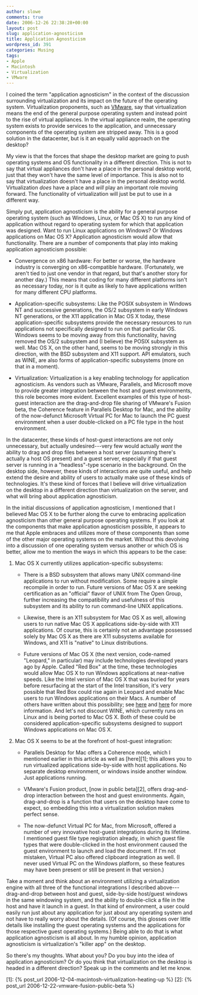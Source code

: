 ```yaml
---
author: slowe
comments: true
date: 2006-12-26 22:38:28+00:00
layout: post
slug: application-agnosticism
title: Application Agnosticism
wordpress_id: 391
categories: Musing
tags:
- Apple
- Macintosh
- Virtualization
- VMware
---
```


I coined the term "application agnosticism" in the context of the discussion surrounding virtualization and its impact on the future of the operating system. Virtualization proponents, such as [VMware](http://www.vmware.com/), say that virtualization means the end of the general purpose operating system and instead point to the rise of virtual appliances. In the virtual appliance realm, the operating system exists to provide services to the application, and unnecessary components of the operating system are stripped away. This is a good solution in the datacenter, but is it an equally valid approach on the desktop?

My view is that the forces that shape the desktop market are going to push operating systems and OS functionality in a different direction. This is not to say that virtual appliances don't have a place in the personal desktop world, just that they won't have the same level of importance. This is also not to say that virtualization doesn't have a place in the personal desktop world. Virtualization _does_ have a place and _will_ play an important role moving forward. The functionality of virtualization will just be put to use in a different way.

Simply put, application agnosticism is the ability for a general purpose operating system (such as Windows, Linux, or Mac OS X) to run any kind of application without regard to operating system for which that application was designed. Want to run Linux applications on Windows? Or Windows applications on Mac OS X? Application agnosticism would allow that functionality. There are a number of components that play into making application agnosticism possible:

* Convergence on x86 hardware: For better or worse, the hardware industry is converging on x86-compatible hardware. (Fortunately, we aren't tied to just one vendor in that regard, but that's another story for another day.) This means that coding for many different platforms isn't as necessary today, nor is it quite as likely to have applications written for many different CPU platforms.

* Application-specific subsystems: Like the POSIX subsystem in Windows NT and successive generations, the OS/2 subsystem in early Windows NT generations, or the X11 application in Mac OS X today, these application-specific subsystems provide the necessary resources to run applications not specifically designed to run on that particular OS. Windows seems to be moving away from this functionality, having removed the OS/2 subsystem and (I believe) the POSIX subsystem as well. Mac OS X, on the other hand, seems to be moving strongly in this direction, with the BSD subsystem and X11 support. API emulators, such as WINE, are also forms of application-specific subsystems (more on that in a moment).

* Virtualization: Virtualization is a key enabling technology for application agnosticism. As vendors such as VMware, Parallels, and Microsoft move to provide greater integration between the host and guest environments, this role becomes more evident. Excellent examples of this type of host-guest interaction are the drag-and-drop file sharing of VMware's Fusion beta, the Coherence feature in Parallels Desktop for Mac, and the ability of the now-defunct Microsoft Virtual PC for Mac to launch the PC guest environment when a user double-clicked on a PC file type in the host environment.

In the datacenter, these kinds of host-guest interactions are not only unnecessary, but actually undesired---very few would actually _want_ the ability to drag and drop files between a host server (assuming there's actually a host OS present) and a guest server, especially if that guest server is running in a "headless"-type scenario in the background. On the desktop side, however, these kinds of interactions are quite useful, and help extend the desire and ability of users to actually make use of these kinds of technologies. It's these kind of forces that I believe will drive virtualization on the desktop in a different direction than virtualization on the server, and what will bring about application agnosticism.

In the initial discussions of application agnosticism, I mentioned that I believed Mac OS X to be further along the curve to embracing application agnosticism than other general purpose operating systems. If you look at the components that make application agnosticism possible, it appears to me that Apple embraces and utilizes more of these components than some of the other major operating systems on the market. Without this devolving into a discussion of one operating system versus another or which OS is better, allow me to mention the ways in which this appears to be the case:

1. Mac OS X currently utilizes application-specific subsystems:

   * There is a BSD subsystem that allows many UNIX command-line applications to run without modification. Some require a simple recompile in order to run. Future versions of Mac OS X are seeking certification as an "official" flavor of UNIX from The Open Group, further increasing the compatibility and usefulness of this subsystem and its ability to run command-line UNIX applications.

   * Likewise, there is an X11 subsystem for Mac OS X as well, allowing users to run native Mac OS X applications side-by-side with X11 applications. Of course, this is certainly not an advantage possessed solely by Mac OS X as there are X11 subsystems available for Windows, and X11 is "native" to Linux distributions.

   * Future versions of Mac OS X (the next version, code-named "Leopard," in particular) may include technologies developed years ago by Apple. Called "Red Box" at the time, these technologies would allow Mac OS X to run Windows applications at near-native speeds. Like the Intel version of Mac OS X that was buried for years before resurfacing at the start of the Intel transition, it's very possible that Red Box could rise again in Leopard and enable Mac users to run Windows applications on their Macs. A number of others have written about this possibility; see [here](http://www.gigoblog.com/2006/12/12/apples-virtualization-master-plan) and [here](http://macdailynews.com/index.php/weblog/comments/6110/) for more information. And let's not discount WINE, which currently runs on Linux and is being ported to Mac OS X. Both of these could be considered application-specific subsystems designed to support Windows applications on Mac OS X.

2. Mac OS X seems to be at the forefront of host-guest integration:

   * Parallels Desktop for Mac offers a Coherence mode, which I mentioned earlier in this article as well as [here][1]; this allows you to run virtualized applications side-by-side with host applications. No separate desktop environment, or windows inside another window. Just applications running.

   * VMware's Fusion product, [now in public beta][2], offers drag-and-drop interaction between the host and guest environments. Again, drag-and-drop is a function that users on the desktop have come to expect, so embedding this into a virtualization solution makes perfect sense.

   * The now-defunct Virtual PC for Mac, from Microsoft, offered a number of very innovative host-guest integrations during its lifetime. I mentioned guest file type registration already, in which guest file types that were double-clicked in the host environment caused the guest environment to launch and load the document. If I'm not mistaken, Virtual PC also offered clipboard integration as well. (I never used Virtual PC on the Windows platform, so these features may have been present or still be present in that version.)

Take a moment and think about an environment utilizing a virtualization engine with all three of the functional integrations I described above---drag-and-drop between host and guest, side-by-side host/guest windows in the same windowing system, and the ability to double-click a file in the host and have it launch in a guest. In that kind of environment, a user could easily run just about any application for just about any operating system and not have to really worry about the details. (Of course, this glosses over little details like installing the guest operating systems and the applications for those respective guest operating systems.) Being able to do that is what application agnosticism is all about. In my humble opinion, application agnosticism is virtualization's "killer app" on the desktop.

So there's my thoughts. What about you? Do you buy into the idea of application agnosticism? Or do you think that virtualization on the desktop is headed in a different direction? Speak up in the comments and let me know.

[1]: {% post_url 2006-12-04-macintosh-virtualization-heating-up %}
[2]: {% post_url 2006-12-22-vmware-fusion-public-beta %}
